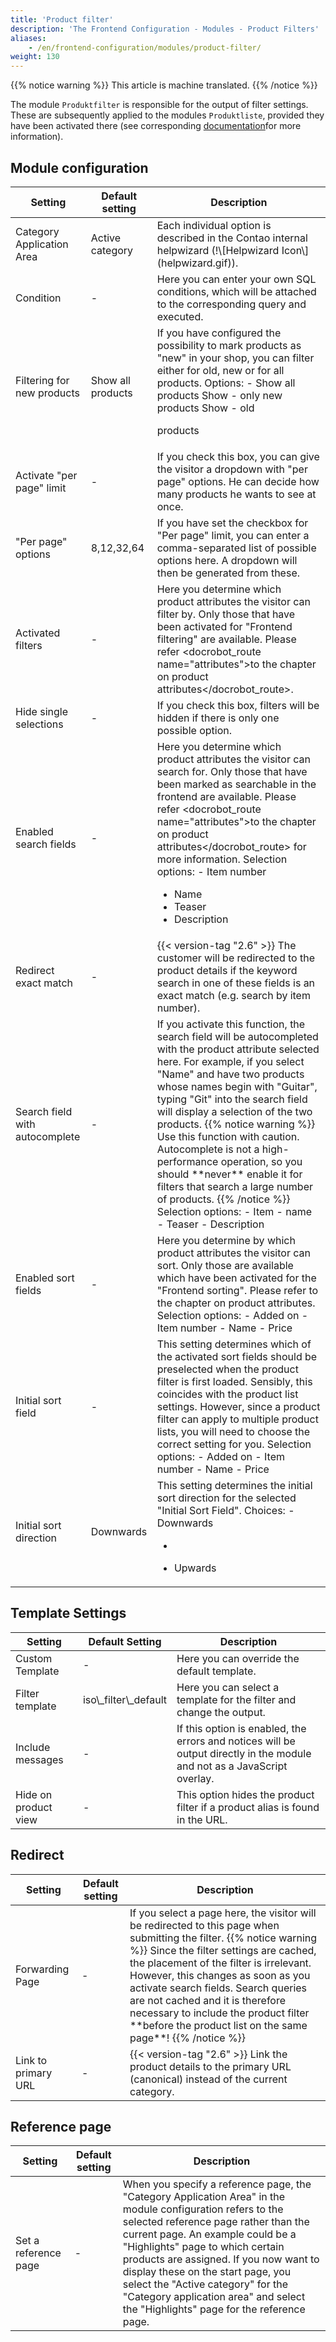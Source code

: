 ```yaml
---
title: 'Product filter'
description: 'The Frontend Configuration - Modules - Product Filters'
aliases:
    - /en/frontend-configuration/modules/product-filter/
weight: 130
---
```


{{% notice warning %}}
This article is machine translated.
{{% /notice %}}

The module `Produktfilter` is responsible for the output of filter settings. These are subsequently applied to the modules `Produktliste`, provided they have been activated there (see corresponding [documentation](/de/frontend-konfiguration-module-produktliste/)for more information).

## Module configuration

<table><thead><tr><th>Setting</th> <th>Default setting</th> <th>Description</th> </tr></thead><tbody><tr><td>Category Application Area</td> <td>Active category</td> <td>Each individual option is described in the Contao internal helpwizard (!\[Helpwizard Icon\](helpwizard.gif)).</td> </tr><tr><td>Condition</td> <td>-</td> <td>Here you can enter your own SQL conditions, which will be attached to the corresponding query and executed.</td> </tr><tr><td>Filtering for new products</td> <td>Show all products</td> <td>If you have configured the possibility to mark products as "new" in your shop, you can filter either for old, new or for all products. Options: - Show all products Show
- only new
products Show - old

products </td> </tr><tr><td>Activate "per page" limit</td> <td>-</td> <td>If you check this box, you can give the visitor a dropdown with "per page" options. He can decide how many products he wants to see at once.</td> </tr><tr><td>"Per page" options</td> <td>8,12,32,64</td> <td>If you have set the checkbox for "Per page" limit, you can enter a comma-separated list of possible options here. A dropdown will then be generated from these.</td> </tr><tr><td>Activated filters</td> <td>-</td> <td>Here you determine which product attributes the visitor can filter by. Only those that have been activated for "Frontend filtering" are available. Please refer <docrobot_route name="attributes">to the chapter on product attributes</docrobot_route>.</td> </tr><tr><td>Hide single selections</td> <td>-</td> <td>If you check this box, filters will be hidden if there is only one possible option.</td> </tr><tr><td>Enabled search fields</td> <td>-</td> <td>Here you determine which product attributes the visitor can search for. Only those that have been marked as searchable in the frontend are available. Please refer <docrobot_route name="attributes">to the chapter on product attributes</docrobot_route> for more information. Selection options: - Item number
- Name
- Teaser
- Description

</td> </tr><tr><td>Redirect exact match</td> <td>-</td> <td> {{< version-tag "2.6" >}} The customer will be redirected to the product details if the keyword search in one of these fields is an exact match (e.g. search by item number). </td> </tr><tr><td>Search field with autocomplete</td> <td>-</td> <td>If you activate this function, the search field will be autocompleted with the product attribute selected here. For example, if you select "Name" and have two products whose names begin with "Guitar", typing "Git" into the search field will display a selection of the two products. {{% notice warning %}}
Use this function with caution. Autocomplete is not a high-performance operation, so you should **never**
 enable it for filters that search a large number of products.
{{% /notice %}}
 Selection options: - Item
- name
- Teaser
- Description

</td> </tr><tr><td>Enabled sort fields</td> <td>-</td> <td>Here you determine by which product attributes the visitor can sort. Only those are available which have been activated for the "Frontend sorting". Please refer <docrobot_route name="attributes">to the chapter on product attributes</docrobot_route>. Selection options: - Added on
- Item number
- Name
- Price

</td> </tr><tr><td>Initial sort field</td> <td>-</td> <td>This setting determines which of the activated sort fields should be preselected when the product filter is first loaded. Sensibly, this coincides with the <docrobot_route name="product-list">product list</docrobot_route> settings. However, since a product filter can apply to multiple product lists, you will need to choose the correct setting for you. Selection options: - Added on
- Item number
- Name
- Price

</td> </tr><tr><td>Initial sort direction</td> <td>Downwards</td> <td>This setting determines the initial sort direction for the selected "Initial Sort Field". Choices: - Downwards

- 

- Upwards

</td></tr></tbody></table>

## Template Settings

<table><thead><tr><th>Setting</th> <th>Default Setting</th> <th>Description</th> </tr></thead><tbody><tr><td>Custom Template</td> <td>-</td> <td>Here you can override the default template.</td> </tr><tr><td>Filter template</td> <td>iso\_filter\_default</td> <td>Here you can select a template for the filter and change the output.</td> </tr><tr><td>Include messages</td> <td>-</td> <td>If this option is enabled, the errors and notices will be output directly in the module and not as a JavaScript overlay.</td> </tr><tr><td>Hide on product view</td> <td>-</td> <td>This option hides the product filter if a product alias is found in the URL.</td></tr></tbody></table>

## Redirect

<table><thead><tr><th>Setting</th> <th>Default setting</th> <th>Description</th> </tr></thead><tbody><tr><td>Forwarding Page</td> <td>-</td> <td>If you select a page here, the visitor will be redirected to this page when submitting the filter.
{{% notice warning %}}
Since the filter settings are cached, the placement of the filter is irrelevant. However, this changes as soon as you activate search fields. Search queries are not cached and it is therefore necessary to include the product filter **before the product list on the same page**!
{{% /notice %}}

</td> </tr><tr><td>Link to primary URL</td> <td>-</td> <td> {{< version-tag "2.6" >}} Link the product details to the primary URL (canonical) instead of the current category. </td></tr></tbody></table>

## Reference page

<table><thead><tr><th>Setting</th> <th>Default setting</th> <th>Description</th> </tr></thead><tbody><tr><td>Set a reference page</td> <td>-</td> <td>When you specify a reference page, the "Category Application Area" in the module configuration refers to the selected reference page rather than the current page. An example could be a "Highlights" page to which certain products are assigned. If you now want to display these on the start page, you select the "Active category" for the "Category application area" and select the "Highlights" page for the reference page.</td></tr></tbody></table>
